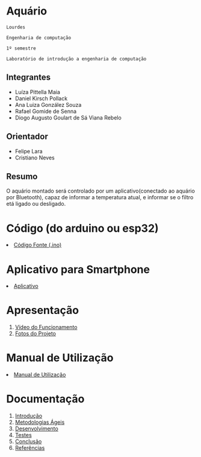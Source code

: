 # Aquário

`Lourdes`

`Engenharia de computação`

`1º semestre`

`Laboratório de introdução a engenharia de computação`


## Integrantes

* Luíza Pittella Maia
* Daniel Kirsch Pollack
* Ana Luiza González Souza
* Rafael Gomide de Senna
* Diogo Augusto Goulart de Sá Viana Rebelo

## Orientador

* Felipe Lara
* Cristiano Neves

## Resumo

O aquário montado será controlado por um aplicativo(conectado ao aquário por Bluetooth), capaz de informar a temperatura atual, e informar se o filtro etá ligado ou desligado.

# Código (do arduino ou esp32)

<li><a href="Codigo/README.md"> Código Fonte (.ino)</a></li>

# Aplicativo para Smartphone

<li><a href="App/README.md"> Aplicativo </a></li>

# Apresentação

<ol>
<li><a href="Apresentacao/README.md"> Vídeo do Funcionamento</a></li>
<li><a href="Apresentacao/README.md"> Fotos do Projeto</a></li>
</ol>

# Manual de Utilização

<li><a href="Manual/manual de utilização.md"> Manual de Utilização</a></li>


# Documentação

<ol>
<li><a href="Documentacao/01-Introducão.md"> Introdução</a></li>
<li><a href="Documentacao/02-Metodologias Ágeis.md"> Metodologias Ágeis</a></li>
<li><a href="Documentacao/03-Desenvolvimento.md"> Desenvolvimento </a></li>
<li><a href="Documentacao/04-Testes.md"> Testes </a></li>
<li><a href="Documentacao/05-Conclusão.md"> Conclusão </a></li>
<li><a href="Documentacao/06-Referências.md"> Referências </a></li>
</ol>


